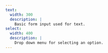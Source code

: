 ```yaml
---
text:
  width: 300
  description: |
    Basic form input used for text.
select:
  width: 400
  description: |
    Drop down menu for selecting an option.
---
```

